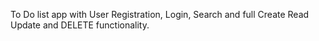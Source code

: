 To Do list app with User Registration, Login, Search and full Create Read Update and DELETE functionality.


